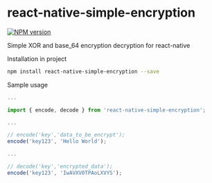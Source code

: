 # react-native-simple-encryption
[![NPM version](http://img.shields.io/npm/v/count-lines-in-file.svg?style=flat-square)](https://www.npmjs.com/package/react-native-simple-encryption)

Simple XOR and base_64 encryption decryption for react-native

Installation in project
```bash
npm install react-native-simple-encryption --save
```

Sample usage
```javascript
...

import { encode, decode } from 'react-native-simple-encryption';

...

// encode('key','data_to_be_encrypt');
encode('key123', 'Hello World');

...

// decode('key','encrypted_data');
encode('key123', 'IwAVXV0TPAoLXVYS');
```

